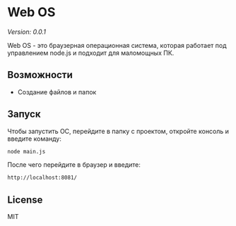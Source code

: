 # Web OS
_Version: 0.0.1_

Web OS - это браузерная операционная система, которая работает под управлением node.js и подходит для маломощных ПК.

## Возможности
  - Создание файлов и папок

## Запуск
Чтобы запустить ОС, перейдите в папку с проектом, откройте консоль и введите команду:

```sh
node main.js
```

После чего перейдите в браузер и введите:

```sh
http://localhost:8081/
```

License
----

MIT
